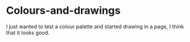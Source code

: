 # Colours-and-drawings
I just wanted to test a colour palette and started drawing in a page, I think that it looks good.

